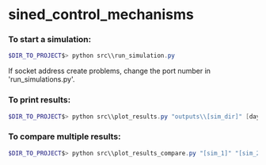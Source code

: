 # sined_control_mechanisms

### To start a simulation:

```Powershell
$DIR_TO_PROJECT$> python src\\run_simulation.py
```

If socket address create problems, change the port number in 'run_simulations.py'.

### To print results:

```Powershell
$DIR_TO_PROJECT$> python src\\plot_results.py "outputs\\[sim_dir]" [day_to_plot] [day_to_end_plot]
```

### To compare multiple results:

```Powershell
$DIR_TO_PROJECT$> python src\\plot_results_compare.py "[sim_1]" "[sim_2]" ...
```